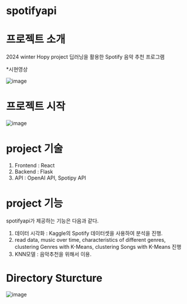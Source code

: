 # spotifyapi
# 프로젝트 소개
2024 winter Hopy project
딥러닝을 활용한 Spotify 음악 추천 프로그램

*시현영상

![image](https://github.com/user-attachments/assets/b2997768-098a-4dbf-8bce-ae2750f9f763)



# 프로젝트 시작 

![image](https://github.com/user-attachments/assets/cc075db6-0829-44ee-8c6a-8582e01517be)




# project 기술
1. Frontend : React 
2. Backend : Flask 
3. API : OpenAI API, Spotipy API 


# project 기능
spotifyapi가 제공하는 기능은 다음과 같다.

1. 데이터 시각화 : Kaggle의 Spotify 데이터셋을 사용하여 분석을 진행.
2. read data, music over time, characteristics of different genres, clustering Genres with K-Means, clustering Songs with K-Means 진행
3. KNN모델 : 음악추천을 위해서 이용.

   

# Directory Sturcture
![image](https://github.com/user-attachments/assets/986e57c7-20d6-4eb5-bdd0-b1cbccd29fe0)





